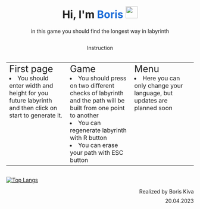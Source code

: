 

<h1 align="center">Hi, I'm <a style="color: #1b6cd9" id="zalupa">Boris</a> 
    <img src="https://github.com/blackcater/blackcater/raw/main/images/Hi.gif" height="32"/>
</h1>
<p align="center" onclick="click()">in this game you should find the longest way in labyrinth</p>
<div style="display: flex; flex-direction: column; justify-content: center; align-content: center; width: 100%; align-items: center;">
    <p>Instruction</p>
    <table>
        <td style="width: 300px; vertical-align: top">
            <li style="list-style-type: none; font-size: 25px;">First page</li>
            <li>You should enter width and height for you future labyrinth and then click on start to generate it.</li>
        </td>
        <td style="width: 300px; vertical-align: top">
            <li style="list-style-type: none; font-size: 25px;">Game</li>
            <li>You should press on two different checks of labyrinth and the path will be built from one point to another</li>
            <li>You can regenerate labyrinth with R button</li>
            <li>You can erase your path with ESC button</li>
        </td>
        <td style="width: 300px; vertical-align: top">
            <li style="list-style-type: none; font-size: 25px;">Menu</li>
            <li>Here you can only change your language, but updates are planned soon</li>
        </td>
    </table>
</div>

<!---Для подробной версии-->
[![Top Langs](https://github-readme-stats.vercel.app/api/top-langs/?username=anuraghazra)](https://github.com/anuraghazra/github-readme-stats)



<div align="right">
    <p style="margin-bottom: -6px;">Realized by Boris Kiva</p>
    <p>20.04.2023</p>
</div>